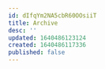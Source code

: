 ```yaml
---
id: dIfqYm2NA5cbR60OOsiiT
title: Archive
desc: ''
updated: 1640486123124
created: 1640486117336
published: false
---
```


